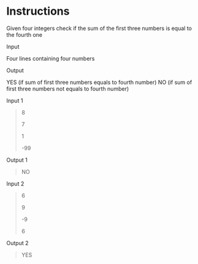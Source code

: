 # Instructions

Given four integers check if the sum of the first three numbers is equal to the fourth one

Input

Four lines containing four numbers

Output

YES (if sum of first three numbers equals to fourth number) NO (if sum of first three numbers not equals to fourth number)

Input 1

>8
>
>7
>
>1
>
>-99

Output 1

>NO

Input 2

>6
>
>9
>
>-9
>
>6

Output 2

>YES
